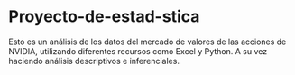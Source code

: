 # Proyecto-de-estad-stica
Esto es un análisis de los datos del mercado de valores de las acciones de NVIDIA, utilizando diferentes recursos como Excel y Python. A su vez haciendo análisis descriptivos e inferenciales.
